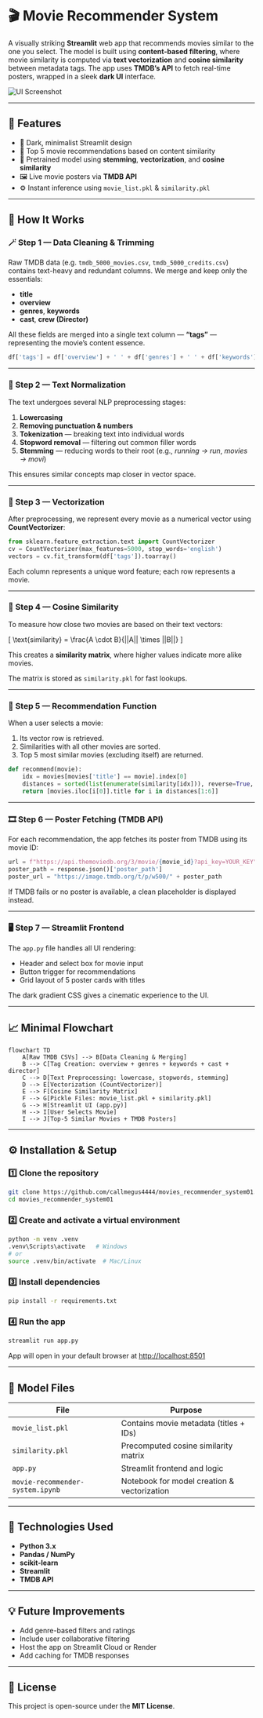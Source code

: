 # 🎬 Movie Recommender System

A visually striking **Streamlit** web app that recommends movies similar to the one you select.
The model is built using **content-based filtering**, where movie similarity is computed via **text vectorization** and **cosine similarity** between metadata tags. The app uses **TMDB’s API** to fetch real-time posters, wrapped in a sleek **dark UI** interface.

![UI Screenshot](https://drive.google.com/uc?export=view\&id=1mAuq_aQ7OQA58iBGhI1_cN55C_pNjRwK)

---

## 🚀 Features

* 🖤 Dark, minimalist Streamlit design
* 🎥 Top 5 movie recommendations based on content similarity
* 🧠 Pretrained model using **stemming**, **vectorization**, and **cosine similarity**
* 🖼️ Live movie posters via **TMDB API**
* ⚙️ Instant inference using `movie_list.pkl` & `similarity.pkl`

---

## 🧭 How It Works

### 🪄 Step 1 — Data Cleaning & Trimming

Raw TMDB data (e.g. `tmdb_5000_movies.csv`, `tmdb_5000_credits.csv`) contains text-heavy and redundant columns.
We merge and keep only the essentials:

* **title**
* **overview**
* **genres**, **keywords**
* **cast**, **crew (Director)**

All these fields are merged into a single text column — **“tags”** — representing the movie’s content essence.

```python
df['tags'] = df['overview'] + ' ' + df['genres'] + ' ' + df['keywords'] + ' ' + df['cast'] + ' ' + df['director']
```

---

### 🧹 Step 2 — Text Normalization

The text undergoes several NLP preprocessing stages:

1. **Lowercasing**
2. **Removing punctuation & numbers**
3. **Tokenization** — breaking text into individual words
4. **Stopword removal** — filtering out common filler words
5. **Stemming** — reducing words to their root (e.g., *running → run*, *movies → movi*)

This ensures similar concepts map closer in vector space.

---

### 🔢 Step 3 — Vectorization

After preprocessing, we represent every movie as a numerical vector using **CountVectorizer**:

```python
from sklearn.feature_extraction.text import CountVectorizer
cv = CountVectorizer(max_features=5000, stop_words='english')
vectors = cv.fit_transform(df['tags']).toarray()
```

Each column represents a unique word feature; each row represents a movie.

---

### 🧮 Step 4 — Cosine Similarity

To measure how close two movies are based on their text vectors:

[
\text{similarity} = \frac{A \cdot B}{||A|| \times ||B||}
]

This creates a **similarity matrix**, where higher values indicate more alike movies.

The matrix is stored as `similarity.pkl` for fast lookups.

---

### 🧩 Step 5 — Recommendation Function

When a user selects a movie:

1. Its vector row is retrieved.
2. Similarities with all other movies are sorted.
3. Top 5 most similar movies (excluding itself) are returned.

```python
def recommend(movie):
    idx = movies[movies['title'] == movie].index[0]
    distances = sorted(list(enumerate(similarity[idx])), reverse=True, key=lambda x: x[1])
    return [movies.iloc[i[0]].title for i in distances[1:6]]
```

---

### 🎞️ Step 6 — Poster Fetching (TMDB API)

For each recommendation, the app fetches its poster from TMDB using its movie ID:

```python
url = f"https://api.themoviedb.org/3/movie/{movie_id}?api_key=YOUR_KEY"
poster_path = response.json()['poster_path']
poster_url = "https://image.tmdb.org/t/p/w500/" + poster_path
```

If TMDB fails or no poster is available, a clean placeholder is displayed instead.

---

### 🖥️ Step 7 — Streamlit Frontend

The `app.py` file handles all UI rendering:

* Header and select box for movie input
* Button trigger for recommendations
* Grid layout of 5 poster cards with titles

The dark gradient CSS gives a cinematic experience to the UI.

---

## 📈 Minimal Flowchart

```mermaid
flowchart TD
    A[Raw TMDB CSVs] --> B[Data Cleaning & Merging]
    B --> C[Tag Creation: overview + genres + keywords + cast + director]
    C --> D[Text Preprocessing: lowercase, stopwords, stemming]
    D --> E[Vectorization (CountVectorizer)]
    E --> F[Cosine Similarity Matrix]
    F --> G[Pickle Files: movie_list.pkl + similarity.pkl]
    G --> H[Streamlit UI (app.py)]
    H --> I[User Selects Movie]
    I --> J[Top-5 Similar Movies + TMDB Posters]
```

---

## ⚙️ Installation & Setup

### 1️⃣ Clone the repository

```bash
git clone https://github.com/callmegus4444/movies_recommender_system01.git
cd movies_recommender_system01
```

### 2️⃣ Create and activate a virtual environment

```bash
python -m venv .venv
.venv\Scripts\activate   # Windows
# or
source .venv/bin/activate  # Mac/Linux
```

### 3️⃣ Install dependencies

```bash
pip install -r requirements.txt
```

### 4️⃣ Run the app

```bash
streamlit run app.py
```

App will open in your default browser at [http://localhost:8501](http://localhost:8501)

---

## 🧠 Model Files

| File                             | Purpose                                     |
| -------------------------------- | ------------------------------------------- |
| `movie_list.pkl`                 | Contains movie metadata (titles + IDs)      |
| `similarity.pkl`                 | Precomputed cosine similarity matrix        |
| `app.py`                         | Streamlit frontend and logic                |
| `movie-recommender-system.ipynb` | Notebook for model creation & vectorization |

---

## 🧰 Technologies Used

* **Python 3.x**
* **Pandas / NumPy**
* **scikit-learn**
* **Streamlit**
* **TMDB API**

---

## 💡 Future Improvements

* Add genre-based filters and ratings
* Include user collaborative filtering
* Host the app on Streamlit Cloud or Render
* Add caching for TMDB responses

---

## 🧾 License

This project is open-source under the **MIT License**.
